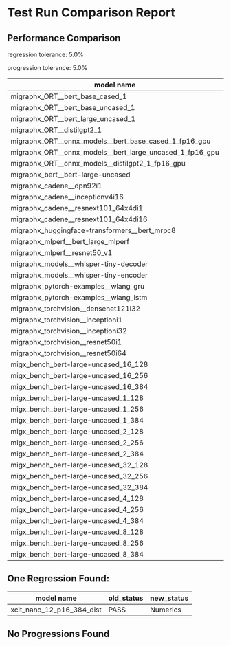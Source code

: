 # Test Run Comparison Report

## Performance Comparison

regression tolerance: 5.0%

progression tolerance: 5.0%

|model name|exit_status|analysis|old_time_ms|new_time_ms|change_ms|percent_change|
|---|---|---|---|---|---|---|
|migraphx_ORT__bert_base_cased_1|PASS|within tol|99.5859|95.5894|-3.9965|-4.01%|
|migraphx_ORT__bert_base_uncased_1|PASS|within tol|94.4151|91.4883|-2.9268|-3.1%|
|migraphx_ORT__bert_large_uncased_1|PASS|progression|289.0242|259.8924|-29.1318|-10.08%|
|migraphx_ORT__distilgpt2_1|PASS|regression|32.9903|39.6941|6.7038|20.32%|
|migraphx_ORT__onnx_models__bert_base_cased_1_fp16_gpu|Numerics|within tol|82.7608|84.2836|1.5228|1.84%|
|migraphx_ORT__onnx_models__bert_large_uncased_1_fp16_gpu|Numerics|regression|242.2416|275.2026|32.961|13.61%|
|migraphx_ORT__onnx_models__distilgpt2_1_fp16_gpu|Numerics|regression|42.6612|45.113|2.4519|5.75%|
|migraphx_bert__bert-large-uncased|PASS|within tol|381.6518|375.2562|-6.3955|-1.68%|
|migraphx_cadene__dpn92i1|PASS|within tol|174.2721|165.7626|-8.5094|-4.88%|
|migraphx_cadene__inceptionv4i16|PASS|within tol|5283.6271|5375.3694|91.7423|1.74%|
|migraphx_cadene__resnext101_64x4di1|PASS|regression|346.5701|836.5982|490.0281|141.39%|
|migraphx_cadene__resnext101_64x4di16|PASS|within tol|5084.2861|5109.1225|24.8364|0.49%|
|migraphx_huggingface-transformers__bert_mrpc8|PASS|within tol|376.229|381.6421|5.4131|1.44%|
|migraphx_mlperf__bert_large_mlperf|Numerics|regression|427.0422|483.8754|56.8333|13.31%|
|migraphx_mlperf__resnet50_v1|PASS|within tol|96.5149|91.9057|-4.6093|-4.78%|
|migraphx_models__whisper-tiny-decoder|PASS|regression|31.9823|37.154|5.1717|16.17%|
|migraphx_models__whisper-tiny-encoder|Numerics|within tol|180.4075|184.1474|3.7399|2.07%|
|migraphx_pytorch-examples__wlang_gru|PASS|within tol|82.365|81.9852|-0.3798|-0.46%|
|migraphx_pytorch-examples__wlang_lstm|PASS|progression|52.5211|43.7669|-8.7541|-16.67%|
|migraphx_torchvision__densenet121i32|PASS|within tol|1577.2036|1615.5658|38.3623|2.43%|
|migraphx_torchvision__inceptioni1|PASS|within tol|195.0211|196.2955|1.2744|0.65%|
|migraphx_torchvision__inceptioni32|PASS|within tol|5423.6835|5393.9027|-29.7808|-0.55%|
|migraphx_torchvision__resnet50i1|PASS|within tol|96.6659|91.9535|-4.7124|-4.87%|
|migraphx_torchvision__resnet50i64|PASS|within tol|5036.6752|5067.3728|30.6976|0.61%|
|migx_bench_bert-large-uncased_16_128|PASS|within tol|2508.3561|2603.3288|94.9728|3.79%|
|migx_bench_bert-large-uncased_16_256|PASS|within tol|4171.5284|4186.1143|14.5859|0.35%|
|migx_bench_bert-large-uncased_16_384|Numerics|within tol|5748.4966|5690.0809|-58.4156|-1.02%|
|migx_bench_bert-large-uncased_1_128|PASS|regression|151.1181|162.085|10.9669|7.26%|
|migx_bench_bert-large-uncased_1_256|PASS|regression|260.5098|274.2931|13.7833|5.29%|
|migx_bench_bert-large-uncased_1_384|PASS|regression|381.3087|413.3384|32.0297|8.4%|
|migx_bench_bert-large-uncased_2_128|PASS|within tol|387.8872|405.7349|17.8478|4.6%|
|migx_bench_bert-large-uncased_2_256|PASS|progression|660.4135|624.0296|-36.3839|-5.51%|
|migx_bench_bert-large-uncased_2_384|PASS|within tol|854.0566|889.4106|35.354|4.14%|
|migx_bench_bert-large-uncased_32_128|PASS|within tol|5224.268|5085.0162|-139.2518|-2.67%|
|migx_bench_bert-large-uncased_32_256|PASS|within tol|8060.1037|7844.2375|-215.8662|-2.68%|
|migx_bench_bert-large-uncased_32_384|Numerics|progression|12034.9478|11263.192|-771.7558|-6.41%|
|migx_bench_bert-large-uncased_4_128|PASS|within tol|708.5993|703.7546|-4.8447|-0.68%|
|migx_bench_bert-large-uncased_4_256|PASS|progression|1151.9038|1086.4545|-65.4494|-5.68%|
|migx_bench_bert-large-uncased_4_384|PASS|within tol|1622.0537|1562.7674|-59.2862|-3.66%|
|migx_bench_bert-large-uncased_8_128|PASS|within tol|1303.2081|1292.1256|-11.0824|-0.85%|
|migx_bench_bert-large-uncased_8_256|PASS|within tol|2061.5355|2091.2767|29.7412|1.44%|
|migx_bench_bert-large-uncased_8_384|PASS|within tol|2908.0851|2886.3697|-21.7154|-0.75%|

## One Regression Found:

|model name|old_status|new_status|
|---|---|---|
|xcit_nano_12_p16_384_dist|PASS|Numerics|

## No Progressions Found

